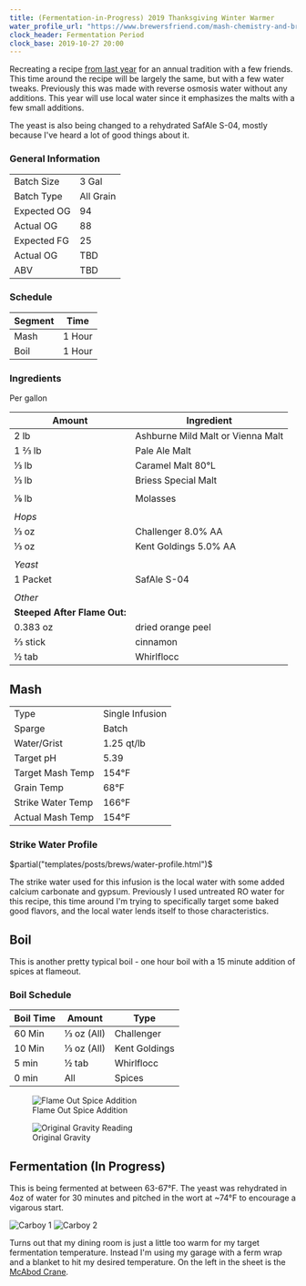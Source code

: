 ```yaml
---
title: (Fermentation-in-Progress) 2019 Thanksgiving Winter Warmer
water_profile_url: "https://www.brewersfriend.com/mash-chemistry-and-brewing-water-calculator/?id=5DGFQXY"
clock_header: Fermentation Period
clock_base: 2019-10-27 20:00
---
```


Recreating a recipe
[from last year](./2019-02-17-thanksgiving-winter-warmer.html) for an annual
tradition with a few friends. This time around the recipe will be largely
the same, but with a few water tweaks. Previously this was made with reverse
osmosis water without any additions. This year will use local water since
it emphasizes the malts with a few small additions.

The yeast is also being changed to a rehydrated SafAle S-04, mostly because
I've heard a lot of good things about it.

### General Information

|             |           |
|-------------|-----------|
| Batch Size  | 3 Gal     |
| Batch Type  | All Grain |
| Expected OG | 94        |
| Actual OG   | 88        |
| Expected FG | 25        |
| Actual OG   | TBD       |
| ABV         | TBD       |

### Schedule

| Segment | Time   |
|-|-|
| Mash    | 1 Hour |
| Boil    | 1 Hour |

### Ingredients

Per gallon

| Amount  | Ingredient                        |
|---------|-----------------------------------|
| 2 lb       | Ashburne Mild Malt or Vienna Malt |
| 1 &frac23; lb | Pale Ale Malt                     |
| &frac13; lb | Caramel Malt 80&deg;L             |
| &frac13; lb | Briess Special Malt |
| | |
| ⅑ lb                                   | Molasses |
| | |
| _Hops_ | |
| &frac13; oz | Challenger 8.0% AA |
| &frac13; oz | Kent Goldings 5.0% AA |
| | |
| _Yeast_ | |
| 1 Packet    | SafAle S-04 |
| | |
| _Other_ | |
| **Steeped After Flame Out:** | |
| 0.383 oz | dried orange peel |
| &frac23; stick | cinnamon |
| &frac12; tab | Whirlflocc |

## Mash

| | |
|-|-|
| Type | Single Infusion |
| Sparge | Batch |
| Water/Grist | 1.25 qt/lb |
| Target pH | 5.39 |
| Target Mash Temp | 154&deg;F |
| Grain Temp | 68&deg;F 
| Strike Water Temp | 166&deg;F |
| Actual Mash Temp | 154&deg;F |

### Strike Water Profile

$partial("templates/posts/brews/water-profile.html")$

The strike water used for this infusion is the local water with some added
calcium carbonate and gypsum. Previously I used untreated RO water
for this recipe, this time around I'm trying to specifically target some baked
good flavors, and the local water lends itself to those characteristics.

## Boil

This is another pretty typical boil - one hour boil with a 15 minute addition
of spices at flameout.

### Boil Schedule

| Boil Time | Amount            | Type          |
|-----------|-------------------|---------------|
| 60 Min    | &frac13; oz (All) | Challenger    |
| 10 Min    | &frac13; oz (All) | Kent Goldings |
| 5 min     | &frac12; tab      | Whirlflocc    |
| 0 min     | All               | Spices        |

<div class="grid-container">
  <figure>
  <img src="/images/posts/brews/2019-10-25-2019-thanksgiving-winter-warmer/flameout.jpg" alt="Flame Out Spice Addition">
  <figcaption>Flame Out Spice Addition</figcaption>
  </figure>
  <figure>
  <img src="/images/posts/brews/2019-10-25-2019-thanksgiving-winter-warmer/og.jpg" alt="Original Gravity Reading">
  <figcaption>Original Gravity</figcaption>
  </figure>
</div>

## Fermentation (In Progress)

This is being fermented at between 63-67&deg;F. The yeast was rehydrated in
4oz of water for 30 minutes and pitched in the wort at ~74&deg;F to encourage
a vigarous start. 

<div class="grid-container">
  <img src="/images/posts/brews/2019-10-25-2019-thanksgiving-winter-warmer/ferm_1.jpg" alt="Carboy 1">
  <img src="/images/posts/brews/2019-10-25-2019-thanksgiving-winter-warmer/ferm_2.jpg" alt="Carboy 2">
</div>

Turns out that my dining room is just a little too warm for my target
fermentation temperature. Instead I'm using my garage with a ferm wrap and a
blanket to hit my desired temperature. On the left in the sheet is the
[McAbod Crane](./2019-10-25-mcabod-crane.html).
